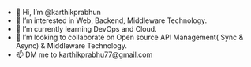 - 👋 Hi, I’m @karthikprabhun
- 👀 I’m interested in Web, Backend, Middleware Technology.
- 🌱 I’m currently learning DevOps and Cloud.
- 💞️ I’m looking to collaborate on Open source API Management( Sync & Async) & Middleware Technology. 
- 📫 DM me to karthikprabhu77@gmail.com 

<!---
karthikprabhun/karthikprabhun is a ✨ special ✨ repository because its `README.md` (this file) appears on your GitHub profile.
You can click the Preview link to take a look at your changes.
--->
